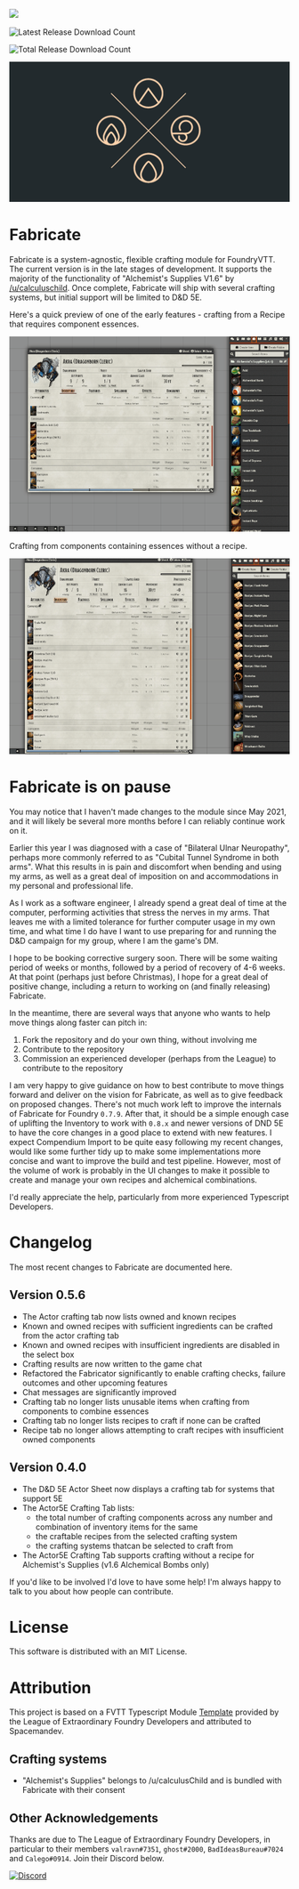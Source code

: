 ![](https://img.shields.io/badge/Foundry-v0.7.9-informational)
<!--- Downloads @ Latest Badge -->
![Latest Release Download Count](https://img.shields.io/github/downloads/misterpotts/fabricate/latest/total?sort=semver&style=for-the-badge)
<!--- Downloads @ Latest Badge -->
![Total Release Download Count](https://img.shields.io/github/downloads/misterpotts/fabricate/total?label=total%20downloads&style=for-the-badge)

<!--- Forge Bazaar Install % Badge -->
<!--- replace <your-module-name> with the `name` in your manifest -->
<!--- ![Forge Installs](https://img.shields.io/badge/dynamic/json?label=Forge%20Installs&query=package.installs&suffix=%25&url=https%3A%2F%2Fforge-vtt.com%2Fapi%2Fbazaar%2Fpackage%2Ffabricate&colorB=4aa94a) -->

![](/screens/fabricate-repo-preview.png)

# Fabricate

Fabricate is a system-agnostic, flexible crafting module for FoundryVTT. The current version is in the late stages of 
development. It supports the majority of the functionality of "Alchemist's Supplies V1.6" by [/u/calculuschild](https://www.reddit.com/user/calculuschild/). 
Once complete, Fabricate will ship with several crafting systems, but initial support will be limited to D&D 5E.

Here's a quick preview of one of the early features - crafting from a Recipe that requires component essences.

![](/screens/fabricate-preview-3.gif)

Crafting from components containing essences without a recipe.

![](/screens/fabricate-preview-5.gif)

# Fabricate is on pause

You may notice that I haven't made changes to the module since May 2021, and it will likely be several more months before I can reliably continue work on it. 

Earlier this year I was diagnosed with a case of "Bilateral Ulnar Neuropathy", perhaps more commonly referred to as "Cubital Tunnel Syndrome in both arms". What this results in is pain and discomfort when bending and using my arms, as well as a great deal of imposition on and accommodations in my personal and professional life. 

As I work as a software engineer, I already spend a great deal of time at the computer, performing activities that stress the nerves in my arms. That leaves me with a limited tolerance for further computer usage in my own time, and what time I do have I want to use preparing for and running the D&D campaign for my group, where I am the game's DM. 

I hope to be booking corrective surgery soon. There will be some waiting period of weeks or months, followed by a period of recovery of 4-6 weeks. At that point (perhaps just before Christmas), I hope for a great deal of positive change, including a return to working on (and finally releasing) Fabricate. 

In the meantime, there are several ways that anyone who wants to help move things along faster can pitch in:

1. Fork the repository and do your own thing, without involving me
1. Contribute to the repository
1. Commission an experienced developer (perhaps from the League) to contribute to the repository 

I am very happy to give guidance on how to best contribute to move things forward and deliver on the vision for Fabricate, as well as to give feedback on proposed changes. There's not much work left to improve the internals of Fabricate for Foundry `0.7.9`. After that, it should be a simple enough case of uplifting the Inventory to work with `0.8.x` and newer versions of DND 5E to have the core changes in a good place to extend with new features. I expect Compendium Import to be quite easy following my recent changes, would like some further tidy up to make some implementations more concise and want to improve the build and test pipeline. However, most of the volume of work is probably in the UI changes to make it possible to create and manage your own recipes and alchemical combinations.

I'd really appreciate the help, particularly from more experienced Typescript Developers. 

# Changelog

The most recent changes to Fabricate are documented here.

## Version 0.5.6

- The Actor crafting tab now lists owned and known recipes 
- Known and owned recipes with sufficient ingredients can be crafted from the actor crafting tab
- Known and owned recipes with insufficient ingredients are disabled in the select box
- Crafting results are now written to the game chat  
- Refactored the Fabricator significantly to enable crafting checks, failure outcomes and other upcoming features
- Chat messages are significantly improved 
- Crafting tab no longer lists unusable items when crafting from components to combine essences 
- Crafting tab no longer lists recipes to craft if none can be crafted
- Recipe tab no longer allows attempting to craft recipes with insufficient owned components 

## Version 0.4.0
- The D&D 5E Actor Sheet now displays a crafting tab for systems that support 5E
- The Actor5E Crafting Tab lists:
    - the total number of crafting components across any number and combination of inventory items for the same
    - the craftable recipes from the selected crafting system
    - the crafting systems thatcan be selected to craft from
- The Actor5E Crafting Tab supports crafting without a recipe for Alchemist's Supplies (v1.6 Alchemical Bombs only)

If you'd like to be involved I'd love to have some help! I'm always happy to talk to you about how people can contribute.

# License
This software is distributed with an MIT License.

# Attribution
This project is based on a FVTT Typescript Module [Template](https://github.com/League-of-Foundry-Developers/foundry-typescript-template) provided 
by the League of Extraordinary Foundry Developers and attributed to Spacemandev.

## Crafting systems

- "Alchemist's Supplies" belongs to /u/calculusChild and is bundled with Fabricate with their consent 

## Other Acknowledgements

Thanks are due to The League of Extraordinary Foundry Developers, in particular to their members `valravn#7351`, `ghost#2000`, `BadIdeasBureau#7024` and `Calego#0914`. Join their Discord below.

[![Discord](https://img.shields.io/discord/591914197219016707.svg?label=&logo=discord&logoColor=ffffff&color=7389D8&labelColor=6A7EC2)](https://discord.gg/ymTxJECYeg)
